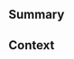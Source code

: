 <!--
  Thanks for creating a Pull Request! Before you submit, please make sure
  you've done the following:

  - Read the contributing document at https://eagle705.github.com/Note#contributing
-->

<!--
  Choose one of the following by uncommenting it:
-->

<!-- This is a bug fix. -->
<!-- This is an enhancement or feature. -->
<!-- This is a documentation change. -->

## Summary

<!--
  Provide a description of what your pull request changes.
-->

## Context

<!--
  Is this related to any GitHub issue(s)?
-->
